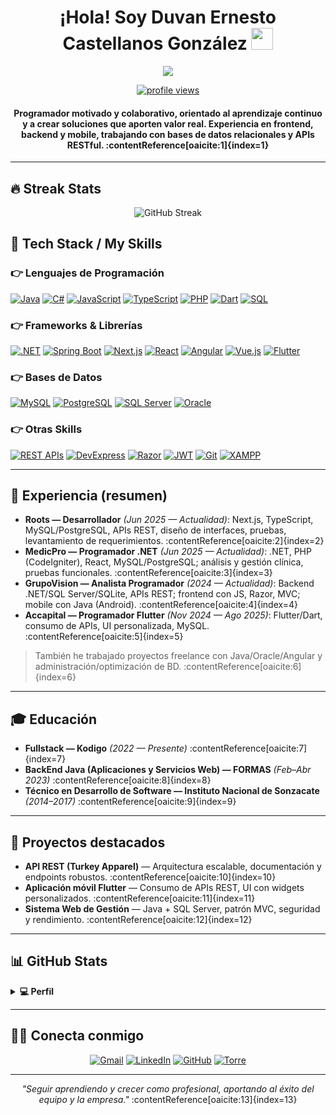 <!-- Perfil README de GitHub — Duvan Ernesto Castellanos González -->
<h1 align="center">¡Hola! Soy Duvan Ernesto Castellanos González <img src="https://media.giphy.com/media/hvRJCLFzcasrR4ia7z/giphy.gif" width="35"></h1>

<p align="center">
  <a href="https://github.com/DenverCoder1/readme-typing-svg">
    <img src="https://readme-typing-svg.herokuapp.com?lines=Analista+Programador;Full+Stack+Developer;Java+%7C+.NET+%7C+JS%2FTS%2FPHP%2FDart;MySQL+%7C+PostgreSQL+%7C+SQL+Server+%7C+Oracle;Siempre+aprendiendo+cosas+nuevas&center=true&width=650&height=45">
  </a>
</p>

<p align="center">
  <a href="https://komarev.com/ghpvc/?username=Duvan12c">
    <img src="https://komarev.com/ghpvc/?username=Duvan12c&label=Profile%20views&color=0e75b6&style=plastic" alt="profile views" />
  </a>
</p>

<h4 align="center">
  Programador motivado y colaborativo, orientado al aprendizaje continuo y a crear soluciones que aporten valor real.  
  Experiencia en frontend, backend y mobile, trabajando con bases de datos relacionales y APIs RESTful. :contentReference[oaicite:1]{index=1}
</h4>

---

## 🔥 Streak Stats
<p align="center">
  <img src="https://github-readme-streak-stats.herokuapp.com/?user=Duvan12c&theme=algolia" alt="GitHub Streak" />
</p>

## 🧰 Tech Stack / My Skills

### 👉 Lenguajes de Programación
<p align="left">
  <a href="#"><img alt="Java" src="https://img.shields.io/badge/Java-%23007396.svg?logo=java&logoColor=white"></a>
  <a href="#"><img alt="C#" src="https://img.shields.io/badge/C%23-%23239120.svg?logo=c-sharp&logoColor=white"></a>
  <a href="#"><img alt="JavaScript" src="https://img.shields.io/badge/JavaScript-%23F7DF1E.svg?logo=javascript&logoColor=black"></a>
  <a href="#"><img alt="TypeScript" src="https://img.shields.io/badge/TypeScript-%23007ACC.svg?logo=typescript&logoColor=white"></a>
  <a href="#"><img alt="PHP" src="https://img.shields.io/badge/PHP-%23777BB4.svg?logo=php&logoColor=white"></a>
  <a href="#"><img alt="Dart" src="https://img.shields.io/badge/Dart-%230175C2.svg?logo=dart&logoColor=white"></a>
  <a href="#"><img alt="SQL" src="https://img.shields.io/badge/SQL-%230075A8.svg?logo=postgresql&logoColor=white"></a>
</p>

### 👉 Frameworks & Librerías
<p align="left">
  <a href="#"><img alt=".NET" src="https://img.shields.io/badge/.NET%20%26%20ASP.NET%20MVC-%23512BD4.svg?logo=dotnet&logoColor=white"></a>
  <a href="#"><img alt="Spring Boot" src="https://img.shields.io/badge/Spring%20Boot-%236DB33F.svg?logo=springboot&logoColor=white"></a>
  <a href="#"><img alt="Next.js" src="https://img.shields.io/badge/Next.js-%23000000.svg?logo=nextdotjs&logoColor=white"></a>
  <a href="#"><img alt="React" src="https://img.shields.io/badge/React-%2361DAFB.svg?logo=react&logoColor=black"></a>
  <a href="#"><img alt="Angular" src="https://img.shields.io/badge/Angular-%23DD0031.svg?logo=angular&logoColor=white"></a>
  <a href="#"><img alt="Vue.js" src="https://img.shields.io/badge/Vue.js-%234FC08D.svg?logo=vuedotjs&logoColor=white"></a>
  <a href="#"><img alt="Flutter" src="https://img.shields.io/badge/Flutter-%2302569B.svg?logo=flutter&logoColor=white"></a>
</p>

### 👉 Bases de Datos
<p align="left">
  <a href="#"><img alt="MySQL" src="https://img.shields.io/badge/MySQL-%2300f.svg?logo=mysql&logoColor=white"></a>
  <a href="#"><img alt="PostgreSQL" src="https://img.shields.io/badge/PostgreSQL-%23336791.svg?logo=postgresql&logoColor=white"></a>
  <a href="#"><img alt="SQL Server" src="https://img.shields.io/badge/SQL%20Server-%23CC2927.svg?logo=microsoftsqlserver&logoColor=white"></a>
  <a href="#"><img alt="Oracle" src="https://img.shields.io/badge/Oracle-%23F80000.svg?logo=oracle&logoColor=white"></a>
</p>

### 👉 Otras Skills
<p align="left">
  <a href="#"><img alt="REST APIs" src="https://img.shields.io/badge/REST%20APIs-%23007396.svg?logo=swagger&logoColor=white"></a>
  <a href="#"><img alt="DevExpress" src="https://img.shields.io/badge/DevExpress-%23FF7200.svg?logo=devexpress&logoColor=white"></a>
  <a href="#"><img alt="Razor" src="https://img.shields.io/badge/Razor-%230078D7.svg?logo=visualstudio&logoColor=white"></a>
  <a href="#"><img alt="JWT" src="https://img.shields.io/badge/JWT-%23000000.svg?logo=jsonwebtokens&logoColor=white"></a>
  <a href="#"><img alt="Git" src="https://img.shields.io/badge/Git-%23F05033.svg?logo=git&logoColor=white"></a>
  <a href="#"><img alt="XAMPP" src="https://img.shields.io/badge/XAMPP-%23FB7A24.svg?logo=xampp&logoColor=white"></a>
</p>

---

## 💼 Experiencia (resumen)
- **Roots — Desarrollador** *(Jun 2025 — Actualidad)*: Next.js, TypeScript, MySQL/PostgreSQL, APIs REST, diseño de interfaces, pruebas, levantamiento de requerimientos. :contentReference[oaicite:2]{index=2}  
- **MedicPro — Programador .NET** *(Jun 2025 — Actualidad)*: .NET, PHP (CodeIgniter), React, MySQL/PostgreSQL; análisis y gestión clínica, pruebas funcionales. :contentReference[oaicite:3]{index=3}  
- **GrupoVision — Analista Programador** *(2024 — Actualidad)*: Backend .NET/SQL Server/SQLite, APIs REST; frontend con JS, Razor, MVC; mobile con Java (Android). :contentReference[oaicite:4]{index=4}  
- **Accapital — Programador Flutter** *(Nov 2024 — Ago 2025)*: Flutter/Dart, consumo de APIs, UI personalizada, MySQL. :contentReference[oaicite:5]{index=5}

> También he trabajado proyectos freelance con Java/Oracle/Angular y administración/optimización de BD. :contentReference[oaicite:6]{index=6}

---

## 🎓 Educación
- **Fullstack — Kodigo** *(2022 — Presente)* :contentReference[oaicite:7]{index=7}  
- **BackEnd Java (Aplicaciones y Servicios Web) — FORMAS** *(Feb–Abr 2023)* :contentReference[oaicite:8]{index=8}  
- **Técnico en Desarrollo de Software — Instituto Nacional de Sonzacate** *(2014–2017)* :contentReference[oaicite:9]{index=9}

---

## 📌 Proyectos destacados
- **API REST (Turkey Apparel)** — Arquitectura escalable, documentación y endpoints robustos. :contentReference[oaicite:10]{index=10}  
- **Aplicación móvil Flutter** — Consumo de APIs REST, UI con widgets personalizados. :contentReference[oaicite:11]{index=11}  
- **Sistema Web de Gestión** — Java + SQL Server, patrón MVC, seguridad y rendimiento. :contentReference[oaicite:12]{index=12}

---

## 📊 GitHub Stats
<details>
  <summary><b>💻 Perfil</b></summary>
  <br/>
  <p align="center">
    <a href="https://github.com/anuraghazra/github-readme-stats">
      <img alt="Duvan's GitHub Stats" src="https://github-readme-stats.vercel.app/api?username=Duvan12c&show_icons=true&count_private=true&theme=algolia" height="192px"/>
    </a>
    <br/>
    <img src="https://github-readme-stats.vercel.app/api/top-langs?username=Duvan12c&show_icons=true&locale=es&layout=compact&theme=algolia" alt="top langs" height="192px"/>
  </p>
  <p align="center"><i>Nota: “Top languages” refleja el código público, no el nivel de experiencia.</i></p>
</details>

<!-- Si quieres actividad gráfica, puedes reactivar un servicio alterno:
<details>
  <summary><b>⚡ Actividad Reciente</b></summary>
  <br/>
  <img alt="Activity Graph" src="https://github-readme-activity-graph.vercel.app/graph?username=Duvan12c&theme=react-dark&custom_title=Contribution%20Graph"/>
</details>
-->

---

## 🙋‍♂️ Conecta conmigo
<p align="center">
  <a href="mailto:iduvangonzalez.13@gmail.com"><img src="https://img.icons8.com/bubbles/50/000000/gmail.png" alt="Gmail"/></a>
  <a href="https://www.linkedin.com/in/duvan-ernesto-castellanos-gonzalez/"><img src="https://img.icons8.com/bubbles/50/000000/linkedin.png" alt="LinkedIn"/></a>
  <a href="https://github.com/Duvan12c"><img src="https://img.icons8.com/bubbles/50/000000/github.png" alt="GitHub"/></a>
  <a href="https://torre.ai/iduvangonzalez13"><img src="https://img.icons8.com/bubbles/50/000000/web.png" alt="Torre"/></a>
</p>

---
<!-- Frase personal (opcional) -->
<p align="center"><i>"Seguir aprendiendo y crecer como profesional, aportando al éxito del equipo y la empresa."</i> :contentReference[oaicite:13]{index=13}</p>
